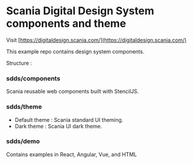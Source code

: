 # Scania Digital Design System components and theme

Visit [https://digitaldesign.scania.com/](https://digitaldesign.scania.com/)

This example repo contains design system components.

Structure :

### sdds/components

Scania reusable web components built with StencilJS.

### sdds/theme

- Default theme : Scania standard UI theming.
- Dark theme : Scania UI dark theme.

### sdds/demo

Contains examples in React, Angular, Vue, and HTML
